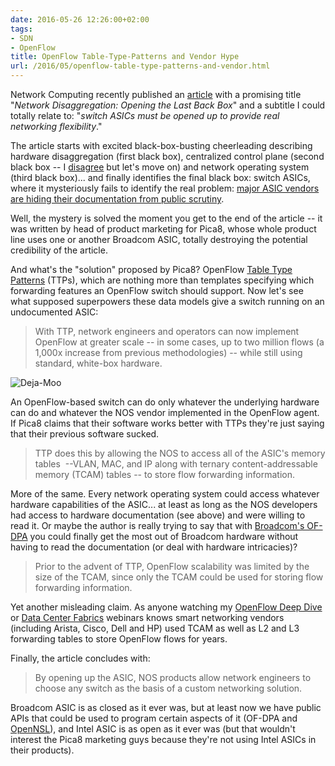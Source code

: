 ```yaml
---
date: 2016-05-26 12:26:00+02:00
tags:
- SDN
- OpenFlow
title: OpenFlow Table-Type-Patterns and Vendor Hype
url: /2016/05/openflow-table-type-patterns-and-vendor.html
---
```

Network Computing recently published an [article](http://www.networkcomputing.com/networking/network-disaggregation-opening-last-black-box/1394596654) with a promising title "*Network Disaggregation: Opening the Last Back Box*" and a subtitle I could totally relate to: "*switch ASICs must be opened up to provide real networking flexibility*."
<!--more-->
The article starts with excited black-box-busting cheerleading describing hardware disaggregation (first black box), centralized control plane (second black box -- I [disagree](https://blog.ipspace.net/2014/05/does-centralized-control-plane-make.html) but let's move on) and network operating system (third black box)... and finally identifies the final black box: switch ASICs, where it mysteriously fails to identify the real problem: [major ASIC vendors are hiding their documentation from public scrutiny](http://blog.ipspace.net/2016/05/what-are-problems-with-broadcom.html).

Well, the mystery is solved the moment you get to the end of the article -- it was written by head of product marketing for Pica8, whose whole product line uses one or another Broadcom ASIC, totally destroying the potential credibility of the article.

And what's the "solution" proposed by Pica8? OpenFlow [Table Type Patterns](https://github.com/OpenNetworkingFoundation/TTP_Repository/blob/master/TTP-FAQ.md) (TTPs), which are nothing more than templates specifying which forwarding features an OpenFlow switch should support. Now let's see what supposed superpowers these data models give a switch running on an undocumented ASIC:

> With TTP, network engineers and operators can now implement OpenFlow at greater scale -- in some cases, up to two million flows (a 1,000x increase from previous methodologies) -- while still using standard, white-box hardware.

![Deja-Moo](/2021/01/deja-moo.jpg)

An OpenFlow-based switch can do only whatever the underlying hardware can do and whatever the NOS vendor implemented in the OpenFlow agent. If Pica8 claims that their software works better with TTPs they're just saying that their previous software sucked.

> TTP does this by allowing the NOS to access all of the ASIC's memory tables  \--VLAN, MAC, and IP along with ternary content-addressable memory (TCAM) tables \-- to store flow forwarding information.

More of the same. Every network operating system could access whatever hardware capabilities of the ASIC... at least as long as the NOS developers had access to hardware documentation (see above) and were willing to read it. Or maybe the author is really trying to say that with [Broadcom's OF-DPA](https://www.broadcom.com/docs/support/OF-DPA-Specs_v2.pdf) you could finally get the most out of Broadcom hardware without having to read the documentation (or deal with hardware intricacies)?

> Prior to the advent of TTP, OpenFlow scalability was limited by the size of the TCAM, since only the TCAM could be used for storing flow forwarding information. 

Yet another misleading claim. As anyone watching my [OpenFlow Deep Dive](http://www.ipspace.net/OpenFlow_Deep_Dive) or [Data Center Fabrics](http://www.ipspace.net/Data_Center_Fabrics) webinars knows smart networking vendors (including Arista, Cisco, Dell and HP) used TCAM as well as L2 and L3 forwarding tables to store OpenFlow flows for years.

Finally, the article concludes with:

> By opening up the ASIC, NOS products allow network engineers to choose any switch as the basis of a custom networking solution. 

Broadcom ASIC is as closed as it ever was, but at least now we have public APIs that could be used to program certain aspects of it (OF-DPA and [OpenNSL](http://packetpushers.net/hitchhikers-guide-to-everything-open-in-networking/)), and Intel ASIC is as open as it ever was (but that wouldn't interest the Pica8 marketing guys because they're not using Intel ASICs in their products).
